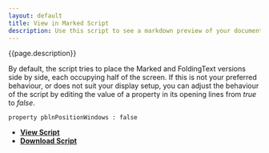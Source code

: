```yaml
---
layout: default
title: View in Marked Script
description: Use this script to see a markdown preview of your document in Brett Terpstra's [Marked](http://markedapp.com) app.
---
```


{{page.description}}

By default, the script tries to place the Marked and FoldingText versions side by side, each occupying half of the screen.
If this is not your preferred behaviour, or does not suit your display setup, you can adjust the behaviour of the script by editing the value of a property in its opening lines from *true* to *false*.

    property pblnPositionWindows : false

- [**View Script**](https://github.com/RobTrew/tree-tools/blob/master/FoldingText%20scripts/Decorating%20outlines%20with%20Markdown/ViewInMarked.applescript)
- [**Download Script**](https://github.com/RobTrew/tree-tools/blob/master/FoldingText%20scripts/Decorating%20outlines%20with%20Markdown/ViewInMarked.scpt?raw=true)